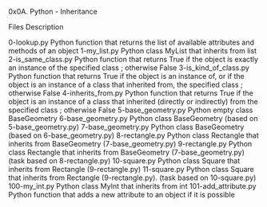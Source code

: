 0x0A. Python - Inheritance


Files	Description

0-lookup.py	Python function that returns the list of available attributes and methods of an object
1-my_list.py	Python class MyList that inherits from list
2-is_same_class.py	Python function that returns True if the object is exactly an instance of the specified class ; otherwise False
3-is_kind_of_class.py	Python function that returns True if the object is an instance of, or if the object is an instance of a class that inherited from, the specified class ; otherwise False
4-inherits_from.py	Python function that returns True if the object is an instance of a class that inherited (directly or indirectly) from the specified class ; otherwise False
5-base_geometry.py	Python empty class BaseGeometry
6-base_geometry.py	Python class BaseGeometry (based on 5-base_geometry.py)
7-base_geometry.py	Python class BaseGeometry (based on 6-base_geometry.py)
8-rectangle.py	Python class Rectangle that inherits from BaseGeometry (7-base_geometry.py)
9-rectangle.py	Python class Rectangle that inherits from BaseGeometry (7-base_geometry.py) (task based on 8-rectangle.py)
10-square.py	Python class Square that inherits from Rectangle (9-rectangle.py)
11-square.py	Python class Square that inherits from Rectangle (9-rectangle.py). (task based on 10-square.py)
100-my_int.py	Python class MyInt that inherits from int
101-add_attribute.py	Python function that adds a new attribute to an object if it is possible
